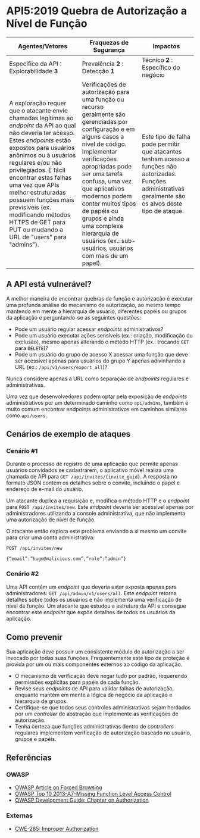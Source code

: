 API5:2019 Quebra de Autorização a Nível de Função
=================================================

| Agentes/Vetores | Fraquezas de Segurança | Impactos |
| - | - | - |
| Específico da API : Explorabilidade **3** | Prevalência **2** : Detecção **1** | Técnico **2** : Específico do negócio |
| A exploração requer que o atacante envie chamadas legítimas ao *endpoint* da API ao qual não deveria ter acesso. Estes *endpoints* estão expostos para usuários anônimos ou à usuários regulares e/ou não privilegiados. É fácil encontrar estas falhas uma vez que APIs melhor estruturadas possuem funções mais previsíveis (ex. modificando métodos HTTPS de GET para PUT ou mudando a URL de "users" para "admins"). | Verificações de autorização para uma função ou recurso geralmente são gerenciadas por configuração e em alguns casos a nível de código. Implementar verificações apropriadas pode ser uma tarefa confusa, uma vez que aplicativos modernos podem conter muitos tipos de papéis ou grupos e ainda uma complexa hierarquia de usuários (ex.: sub-usuários, usuários com mais de um papel). | Este tipo de falha pode permitir que atacantes tenham acesso a funções não autorizadas. Funções administrativas geralmente são os alvos deste tipo de ataque. |

## A API está vulnerável?

A melhor maneira de encontrar quebras de função e autorização é executar uma profunda análise do mecanismo de autorização, ao mesmo tempo mantendo em mente a hierarquia de usuário, diferentes papéis ou grupos da aplicação e perguntando-se as seguintes questões:

* Pode um usuário regular acessar *endpoints* administrativos?
* Pode um usuário executar ações sensíveis (ex.: criação, modificação ou exclusão), mesmo apenas alterando o método HTTP (ex.: trocando `GET` para `DELETE`)?
* Pode um usuário do grupo de acesso X acessar uma função que deve ser acessível apenas para usuários do grupo Y apenas adivinhando a URL (ex.:  `/api/v1/users/export_all`)?

Nunca considere apenas a URL como separação de *endpoints* regulares e administrativas.

Uma vez que desenvolvedores podem optar pela exposição de *endpoints* administrativos por um determinado caminho como `api/admins`, também é muito comum encontrar endpoints administrativos em caminhos similares como `api/users`.

## Cenários de exemplo de ataques

### Cenário #1

Durante o processo de registro de uma aplicação que permite apenas usuários convidados se cadastrarem, o aplicativo móvel realiza uma chamada de API para `GET /api/invites/{invite_guid}`. A resposta no formato JSON contém os detalhes sobre o convite, incluindo o papel e endereço de e-mail do usuário.

Um atacante duplica a requisição e, modifica o método HTTP e o *endpoint* para `POST /api/invites/new`. Este *endpoint* deveria ser acessível apenas por administradores utilizando a console administrativa, que não implementa uma autorização de nível de função.

O atacante então explora este problema enviando a si mesmo um convite para criar uma conta administrativa:

```
POST /api/invites/new

{“email”:”hugo@malicious.com”,”role”:”admin”}
```

### Cenário #2

Uma API contém um *endpoint* que deveria estar exposta apenas para administradores: `GET /api/admin/v1/users/all`. Este *endpoint* retorna detalhes sobre todos os usuários e não implementa uma verificação de nível de função. Um atacante que estudou a estrutura da API e consegue encontrar este *endpoint* que expõe detalhes de todos os usuários da aplicação.

## Como prevenir

Sua aplicação deve possuir um consistente módulo de autorização a ser invocado por todas suas funções. Frequentemente este tipo de proteção é provida por um ou mais componentes externos ao código da aplicação.

* O mecanismo de verificação deve negar tudo por padrão, requerendo permissões explícitas para papéis de cada função.
* Revise seus *endpoints* de API para validar falhas de autorização, enquanto mantém em mente a lógica de negócio da aplicação e hierarquia de grupos.
* Certifique-se que todos seus controles administrativos sejam herdados por um *controller* de abstração que implemente as verificações de autorização.
* Tenha certeza que funções administrativas dentro de *controllers* regulares implementem verificação de autorização baseado no usuário, grupos e papéis.

## Referências

### OWASP

* [OWASP Article on Forced Browsing][1]
* [OWASP Top 10 2013-A7-Missing Function Level Access Control][2]
* [OWASP Development Guide: Chapter on Authorization][3]

### Externas

* [CWE-285: Improper Authorization][4]

[1]: https://www.owasp.org/index.php/Forced_browsing
[2]: https://www.owasp.org/index.php/Top_10_2013-A7-Missing_Function_Level_Access_Control
[3]: https://www.owasp.org/index.php/Category:Access_Control
[4]: https://cwe.mitre.org/data/definitions/285.html

